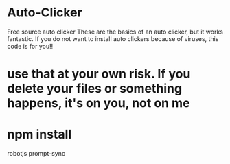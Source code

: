 # Auto-Clicker
Free source auto clicker
These are the basics of an auto clicker, but it works fantastic.
If you do not want to install auto clickers because of viruses, this code is for you!!
# use that at your own risk. If you delete your files or something happens, it's on you, not on me 



# npm install
robotjs
prompt-sync



